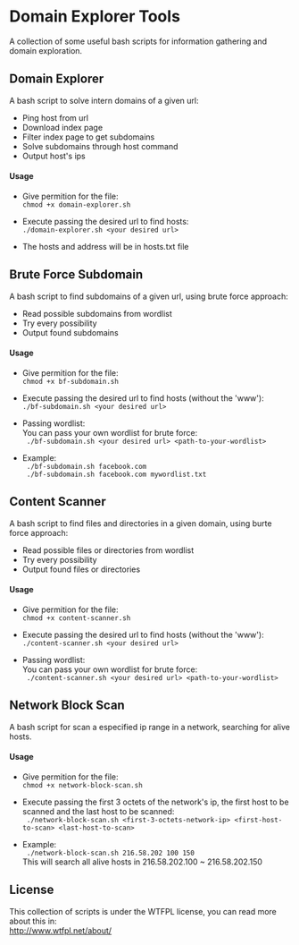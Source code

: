 # Domain Explorer Tools
A collection of some useful bash scripts for information gathering and domain exploration.  

## Domain Explorer
A bash script to solve intern domains of a given url:  
- Ping host from url  
- Download index page  
- Filter index page to get subdomains  
- Solve subdomains through host command  
- Output host's ips  

#### Usage
- Give permition for the file:  
``` chmod +x domain-explorer.sh ```

- Execute passing the desired url to find hosts:  
``` ./domain-explorer.sh <your desired url> ```

- The hosts and address will be in hosts.txt file  

## Brute Force Subdomain
A bash script to find subdomains of a given url, using brute force approach:  
- Read possible subdomains from wordlist  
- Try every possibility  
- Output found subdomains  

#### Usage
- Give permition for the file:  
``` chmod +x bf-subdomain.sh ```

- Execute passing the desired url to find hosts (without the 'www'):  
``` ./bf-subdomain.sh <your desired url> ```

- Passing wordlist:  
You can pass your own wordlist for brute force:  
``` ./bf-subdomain.sh <your desired url> <path-to-your-wordlist>```

- Example:  
``` ./bf-subdomain.sh facebook.com```  
``` ./bf-subdomain.sh facebook.com mywordlist.txt```

## Content Scanner
A bash script to find files and directories in a given domain, using burte force approach:  
- Read possible files or directories from wordlist  
- Try every possibility
- Output found files or directories

#### Usage
- Give permition for the file:  
``` chmod +x content-scanner.sh ```

- Execute passing the desired url to find hosts (without the 'www'):  
``` ./content-scanner.sh <your desired url> ```

- Passing wordlist:  
You can pass your own wordlist for brute force:  
``` ./content-scanner.sh <your desired url> <path-to-your-wordlist>```

## Network Block Scan
A bash script for scan a especified ip range in a network, searching for alive hosts.

#### Usage
- Give permition for the file:  
``` chmod +x network-block-scan.sh ```

- Execute passing the first 3 octets of the network's ip, the first host to be scanned and the last host to be scanned:  
``` ./network-block-scan.sh <first-3-octets-network-ip> <first-host-to-scan> <last-host-to-scan>```

- Example:  
``` ./network-block-scan.sh 216.58.202 100 150```  
This will search all alive hosts in 216.58.202.100 ~ 216.58.202.150  

## License
This collection of scripts is under the WTFPL license, you can read more about this in:  
http://www.wtfpl.net/about/
